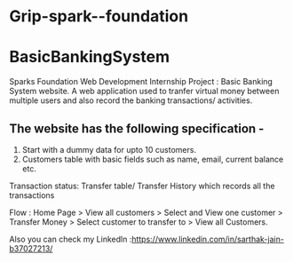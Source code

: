# Grip-spark--foundation
# BasicBankingSystem
Sparks Foundation Web Development Internship Project : Basic Banking System website. 
A web application used to tranfer virtual money between multiple users and also record the banking transactions/ activities.

## The website has the following specification -
  1. Start with a dummy data for upto 10 customers.
  2. Customers table with basic fields such as name, email, current balance etc.
 
   Transaction status:
   Transfer table/ Transfer History which records all the transactions

Flow : Home Page > View all customers > Select and View one customer > Transfer Money > Select customer to transfer to > View all Customers.

Also you can check my Linkedln :https://www.linkedin.com/in/sarthak-jain-b37027213/
